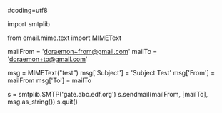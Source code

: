 

#coding=utf8

import smtplib

from email.mime.text import MIMEText

mailFrom = 'doraemon+from@gmail.com'
mailTo = 'doraemon+to@gmail.com'

msg = MIMEText("test")
msg['Subject'] = 'Subject Test'
msg['From'] = mailFrom
msg['To'] = mailTo

s = smtplib.SMTP('gate.abc.edf.org')
s.sendmail(mailFrom, [mailTo], msg.as_string())
s.quit()
